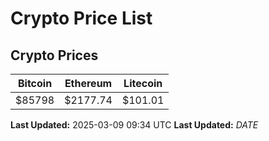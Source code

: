 # Crypto Price List

## Crypto Prices
| Bitcoin | Ethereum | Litecoin |
| ------- | -------- | -------- |
| $85798 | $2177.74 | $101.01 |
**Last Updated:** 2025-03-09 09:34 UTC
**Last Updated:** $DATE$
